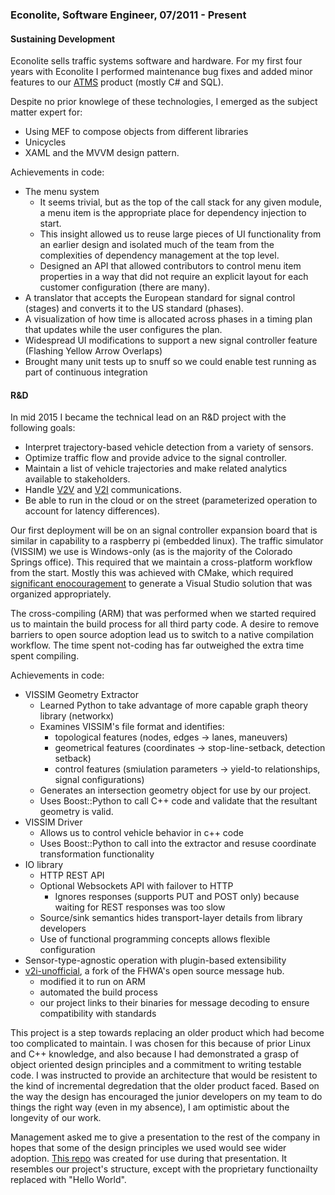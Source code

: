 ### Econolite, Software Engineer, 07/2011 - Present

#### Sustaining Development

Econolite sells traffic systems software and hardware.
For my first four years with Econolite I performed maintenance bug fixes and added minor features to our [ATMS](https://en.wikipedia.org/wiki/Advanced_Traffic_Management_System) product (mostly C# and SQL).

Despite no prior knowlege of these technologies, I emerged as the subject matter expert for:

 - Using MEF to compose objects from different libraries
 - Unicycles
 - XAML and the MVVM design pattern.

Achievements in code:

 - The menu system
   - It seems trivial, but as the top of the call stack for any given module, a menu item is the appropriate place for dependency injection to start.
   - This insight allowed us to reuse large pieces of UI functionality from an earlier design and isolated much of the team from the complexities of dependency management at the top level.
   - Designed an API that allowed contributors to control menu item properties in a way that did not require an explicit layout for each customer configuration (there are many).
 - A translator that accepts the European standard for signal control (stages) and converts it to the US standard (phases).
 - A visualization of how time is allocated across phases in a timing plan that updates while the user configures the plan.
 - Widespread UI modifications to support a new signal controller feature (Flashing Yellow Arrow Overlaps)
 - Brought many unit tests up to snuff so we could enable test running as part of continuous integration

#### R&D

In mid 2015 I became the technical lead on an R&D project with the following goals:

 - Interpret trajectory-based vehicle detection from a variety of sensors.
 - Optimize traffic flow and provide advice to the signal controller.
 - Maintain a list of vehicle trajectories and make related analytics available to stakeholders.
 - Handle [V2V](https://www.its.dot.gov/itspac/october2012/PDF/data_availability.pdf) and [V2I](https://www.its.dot.gov/presentations/pdf/Fok_SPaT.pdf) communications.
 - Be able to run in the cloud or on the street (parameterized operation to account for latency differences).

Our first deployment will be on an signal controller expansion board that is similar in capability to a raspberry pi (embedded linux).
The traffic simulator (VISSIM) we use is Windows-only (as is the majority of the Colorado Springs office).
This required that we maintain a cross-platform workflow from the start.
Mostly this was achieved with CMake, which required [significant enocouragement](https://github.com/MatrixManAtYrService/hello-cpp-linwin/blob/master/CMakeLists.txt) to generate a Visual Studio solution that was organized appropriately.

The cross-compiling (ARM) that was performed when we started required us to maintain the build process for all third party code.
A desire to remove barriers to open source adoption lead us to switch to a native compilation workflow.
The time spent not-coding has far outweighed the extra time spent compiling.

Achievements in code:
 - VISSIM Geometry Extractor
   - Learned Python to take advantage of more capable graph theory library (networkx)
   - Examines VISSIM's file format and identifies:
     - topological features (nodes, edges -> lanes, maneuvers)
     - geometrical features (coordinates -> stop-line-setback, detection setback)
     - control features (smiulation parameters -> yield-to relationships, signal configurations)
   - Generates an intersection geometry object for use by our project.
   - Uses Boost::Python to call C++ code and validate that the resultant geometry is valid.
 - VISSIM Driver
   - Allows us to control vehicle behavior in c++ code
   - Uses Boost::Python to call into the extractor and resuse coordinate transformation functionality
 - IO library
   - HTTP REST API
   - Optional Websockets API with failover to HTTP
     - Ignores responses (supports PUT and POST only) because waiting for REST responses was too slow
   - Source/sink semantics hides transport-layer details from library developers
   - Use of functional programming concepts allows flexible configuration
 - Sensor-type-agnostic operation with plugin-based extensibility
 - [v2i-unofficial](https://github.com/MatrixManAtYrService/v2i-unofficial), a fork of the FHWA's open source message hub.
   - modified it to run on ARM
   - automated the build process
   - our project links to their binaries for message decoding to ensure compatibility with standards

This project is a step towards replacing an older product which had become too complicated to maintain.
I was chosen for this because of prior Linux and C++ knowledge, and also because I had demonstrated a grasp of object oriented design principles and a commitment to writing testable code.
I was instructed to provide an architecture that would be resistent to the kind of incremental degredation that the older product faced.
Based on the way the design has encouraged the junior developers on my team to do things the right way (even in my absence), I am optimistic about the longevity of our work.

Management asked me to give a presentation to the rest of the company in hopes that some of the design principles we used would see wider adoption.
[This repo](https://github.com/MatrixManAtYrService/hello-cpp-linwin/) was created for use during that presentation.
It resembles our project's structure, except with the proprietary functionailty replaced with "Hello World".

